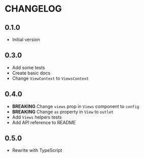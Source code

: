 # CHANGELOG

## 0.1.0

- Initial version

## 0.3.0

- Add some tests
- Create basic docs
- Change `ViewContext` to `ViewsContext`

## 0.4.0

- **BREAKING** Change `views` prop in `Views` component to `config`
- **BREAKING** Change `as` property in `View` to `outlet`
- Add `Views` helpers tests
- Add API reference to README

## 0.5.0

- Rewrite with TypeScript
